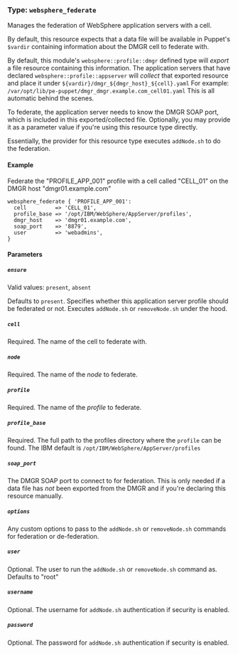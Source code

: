 ### Type: `websphere_federate`

Manages the federation of WebSphere application servers with a cell.

By default, this resource expects that a data file will be available in
Puppet's `$vardir` containing information about the DMGR cell to federate
with.

By default, this module's `websphere::profile::dmgr` defined type will
_export_ a file resource containing this information.  The application servers
that have declared `websphere::profile::appserver` will _collect_ that
exported resource and place it under `${vardir}/dmgr_${dmgr_host}_${cell}.yaml`
For example: `/var/opt/lib/pe-puppet/dmgr_dmgr.example.com_cell01.yaml`  This
is all automatic behind the scenes.

To federate, the application server needs to know the DMGR SOAP port, which is
included in this exported/collected file.  Optionally, you may provide it as
a parameter value if you're using this resource type directly.

Essentially, the provider for this resource type executes `addNode.sh` to do
the federation.

#### Example

Federate the "PROFILE_APP_001" profile with a cell called "CELL_01" on the
DMGR host "dmgr01.example.com"

```puppet
websphere_federate { 'PROFILE_APP_001':
  cell         => 'CELL_01',
  profile_base => '/opt/IBM/WebSphere/AppServer/profiles',
  dmgr_host    => 'dmgr01.example.com',
  soap_port    => '8879',
  user         => 'webadmins',
}
```

#### Parameters

##### `ensure`

Valid values: `present`, `absent`

Defaults to `present`.  Specifies whether this application server profile
should be federated or not.  Executes `addNode.sh` or `removeNode.sh` under the
hood.

##### `cell`

Required. The name of the cell to federate with.

##### `node`

Required. The name of the _node_ to federate.

##### `profile`

Required. The name of the _profile_ to federate.

##### `profile_base`

Required. The full path to the profiles directory where the `profile` can
be found.  The IBM default is `/opt/IBM/WebSphere/AppServer/profiles`

##### `soap_port`

The DMGR SOAP port to connect to for federation.  This is only needed if a
data file has *not* been exported from the DMGR and if you're declaring this
resource manually.

##### `options`

Any custom options to pass to the `addNode.sh` or `removeNode.sh` commands
for federation or de-federation.

##### `user`

Optional. The user to run the `addNode.sh` or `removeNode.sh` command as.
Defaults to "root"

##### `username`

Optional. The username for `addNode.sh` authentication if security is enabled.

##### `password`

Optional. The password for `addNode.sh` authentication if security is enabled.
